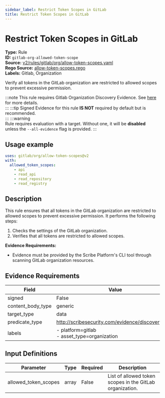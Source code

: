 ```yaml
---
sidebar_label: Restrict Token Scopes in GitLab
title: Restrict Token Scopes in GitLab
---  
```

# Restrict Token Scopes in GitLab  
**Type:** Rule  
**ID:** `gitlab-org-allowed-token-scope`  
**Source:** [v2/rules/gitlab/org/allow-token-scopes.yaml](https://github.com/scribe-public/sample-policies/blob/main/v2/rules/gitlab/org/allow-token-scopes.yaml)  
**Rego Source:** [allow-token-scopes.rego](https://github.com/scribe-public/sample-policies/blob/main/v2/rules/gitlab/org/allow-token-scopes.rego)  
**Labels:** Gitlab, Organization  

Verify all tokens in the GitLab organization are restricted to allowed scopes to prevent excessive permission.

:::note 
This rule requires Gitlab Organization Discovery Evidence. See [here](/docs/platforms/discover#gitlab-discovery) for more details.  
::: 
:::tip 
Signed Evidence for this rule **IS NOT** required by default but is recommended.  
::: 
:::warning  
Rule requires evaluation with a target. Without one, it will be **disabled** unless the `--all-evidence` flag is provided.
::: 

## Usage example

```yaml
uses: gitlab/org/allow-token-scopes@v2
with:
  allowed_token_scopes:
    - api
    - read_api
    - read_repository
    - read_registry
```

## Description  
This rule ensures that all tokens in the GitLab organization are restricted to allowed scopes to prevent excessive permission.
It performs the following steps:

1. Checks the settings of the GitLab organization.
2. Verifies that all tokens are restricted to allowed scopes.

**Evidence Requirements:**
- Evidence must be provided by the Scribe Platform's CLI tool through scanning GitLab organization resources.

## Evidence Requirements  
| Field | Value |
|-------|-------|
| signed | False |
| content_body_type | generic |
| target_type | data |
| predicate_type | http://scribesecurity.com/evidence/discovery/v0.1 |
| labels | - platform=gitlab<br/>- asset_type=organization |

## Input Definitions  
| Parameter | Type | Required | Description |
|-----------|------|----------|-------------|
| allowed_token_scopes | array | False | List of allowed token scopes in the GitLab organization. |

